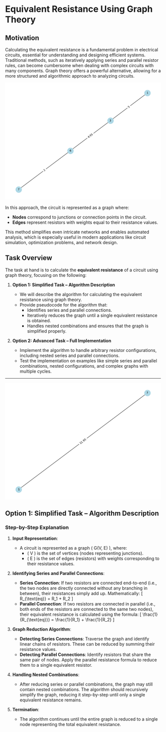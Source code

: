 # Equivalent Resistance Using Graph Theory

## Motivation
Calculating the equivalent resistance is a fundamental problem in electrical circuits, essential for understanding and designing efficient systems. Traditional methods, such as iteratively applying series and parallel resistor rules, can become cumbersome when dealing with complex circuits with many components. Graph theory offers a powerful alternative, allowing for a more structured and algorithmic approach to analyzing circuits.

![alt text](<download (5).png>)

In this approach, the circuit is represented as a graph where:
- **Nodes** correspond to junctions or connection points in the circuit.
- **Edges** represent resistors with weights equal to their resistance values.

This method simplifies even intricate networks and enables automated analysis, which is especially useful in modern applications like circuit simulation, optimization problems, and network design.

## Task Overview

The task at hand is to calculate the **equivalent resistance** of a circuit using graph theory, focusing on the following:

1. **Option 1: Simplified Task – Algorithm Description**
   - We will describe the algorithm for calculating the equivalent resistance using graph theory.
   - Provide pseudocode for the algorithm that:
     - Identifies series and parallel connections.
     - Iteratively reduces the graph until a single equivalent resistance is obtained.
     - Handles nested combinations and ensures that the graph is simplified properly.

2. **Option 2: Advanced Task – Full Implementation** 
   - Implement the algorithm to handle arbitrary resistor configurations, including nested series and parallel connections.
   - Test the implementation on examples like simple series and parallel combinations, nested configurations, and complex graphs with multiple cycles.

---
![alt text](<download (6).png>)

## Option 1: Simplified Task – Algorithm Description

### Step-by-Step Explanation

1. **Input Representation**:
   - A circuit is represented as a graph \( G(V, E) \), where:
     - \( V \) is the set of vertices (nodes representing junctions).
     - \( E \) is the set of edges (resistors) with weights corresponding to their resistance values.

2. **Identifying Series and Parallel Connections**:
   - **Series Connection**: If two resistors are connected end-to-end (i.e., the two nodes are directly connected without any branching in between), their resistances simply add up. Mathematically:
     \[
     R_{\text{eq}} = R_1 + R_2
     \]
   - **Parallel Connection**: If two resistors are connected in parallel (i.e., both ends of the resistors are connected to the same two nodes), their equivalent resistance is calculated using the formula:
     \[
     \frac{1}{R_{\text{eq}}} = \frac{1}{R_1} + \frac{1}{R_2}
     \]

3. **Graph Reduction Algorithm**:
   - **Detecting Series Connections**: Traverse the graph and identify linear chains of resistors. These can be reduced by summing their resistance values.
   - **Detecting Parallel Connections**: Identify resistors that share the same pair of nodes. Apply the parallel resistance formula to reduce them to a single equivalent resistor.

4. **Handling Nested Combinations**:
   - After reducing series or parallel combinations, the graph may still contain nested combinations. The algorithm should recursively simplify the graph, reducing it step-by-step until only a single equivalent resistance remains.

5. **Termination**:
   - The algorithm continues until the entire graph is reduced to a single node representing the total equivalent resistance.

